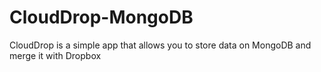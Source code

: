 # CloudDrop-MongoDB
 CloudDrop is a simple app that allows you to store data on MongoDB and merge it with Dropbox
